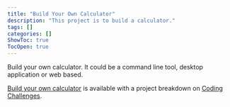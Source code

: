 ```yaml
---
title: "Build Your Own Calculator"
description: "This project is to build a calculator."
tags: []
categories: []
ShowToc: true
TocOpen: true
---
```


Build your own calculator. It could be a command line tool, desktop application or web based.

<!--more-->

[Build your own calculator](https://codingchallenges.fyi/challenges/challenge-calculator) is available with a project breakdown on [Coding Challenges](https://codingchallenges.fyi/).